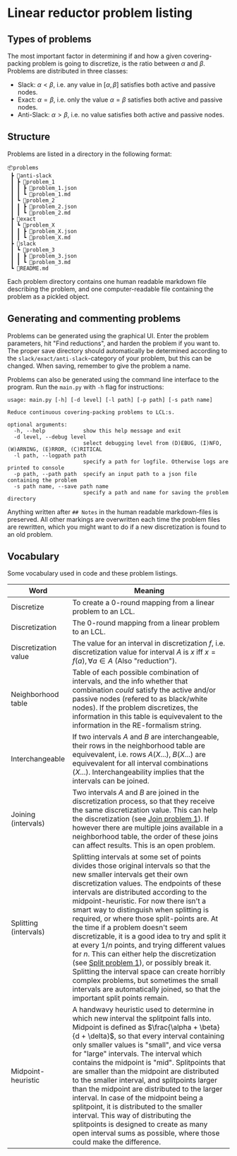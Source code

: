 # Linear reductor problem listing

## Types of problems

The most important factor in determining if and how a given covering-packing problem is going to discretize, is the ratio between $\alpha$ and $\beta$. Problems are distributed in three classes:
- Slack: $\alpha<\beta$, i.e. any value in $[\alpha, \beta]$ satisfies both active and passive nodes.
- Exact: $\alpha = \beta$, i.e. only the value $\alpha = \beta$ satisfies both active and passive nodes.
- Anti-Slack:  $\alpha>\beta$, i.e. no value satisfies both active and passive nodes.


## Structure

Problems are listed in a directory in the following format:
```
📦problems
 ┣ 📂anti-slack
 ┃ ┣ 📂problem_1
 ┃ ┃ ┣ 📜problem_1.json
 ┃ ┃ ┗ 📜problem_1.md
 ┃ ┗ 📂problem_2
 ┃ ┃ ┣ 📜problem_2.json
 ┃ ┃ ┗ 📜problem_2.md
 ┣ 📂exact
 ┃ ┗ 📂problem_X
 ┃ ┃ ┣ 📜problem_X.json
 ┃ ┃ ┗ 📜problem_X.md
 ┣ 📂slack
 ┃ ┗ 📂problem_3
 ┃ ┃ ┣ 📜problem_3.json
 ┃ ┃ ┗ 📜problem_3.md
 ┗ 📜README.md
```

Each problem directory contains one human readable markdown file describing the problem, and one computer-readable file containing the problem as a pickled object.

## Generating and commenting problems

Problems can be generated using the graphical UI. Enter the problem parameters, hit "Find reductions", and harden the problem if you want to. The proper save directory should automatically be determined according to the `slack/exact/anti-slack`-category of your problem, but this can be changed. When saving, remember to give the problem a name.

Problems can also be generated using the command line interface to the program. Run the `main.py` with `-h` flag for instructions:
```
usage: main.py [-h] [-d level] [-l path] [-p path] [-s path name]

Reduce continuous covering-packing problems to LCL:s.

optional arguments:
  -h, --help            show this help message and exit
  -d level, --debug level
                        select debugging level from (D)EBUG, (I)NFO, (W)ARNING, (E)RROR, (C)RITICAL
  -l path, --logpath path
                        specify a path for logfile. Otherwise logs are printed to console
  -p path, --path path  specify an input path to a json file containing the problem
  -s path name, --save path name
                        specify a path and name for saving the problem directory
```

Anything written after `## Notes` in the human readable markdown-files is preserved. All other markings are overwritten each time the problem files are rewritten, which you might want to do if a new discretization is found to an old problem.


## Vocabulary
Some vocabulary used in code and these problem listings.

Word | Meaning 
---|---
Discretize | To create a 0-round mapping from a linear problem to an LCL.
Discretization | The 0-round mapping from a linear problem to an LCL.
Discretization value | The value for an interval in discretization $f$, i.e. discretization value for interval $A$ is $x$ iff $x=f(a), \forall a \in A$  (Also "reduction").
Neighborhood table | Table of each possible combination of intervals, and the info whether that combination *could* satisfy the active and/or passive nodes (refered to as black/white nodes). If the problem discretizes, the information in this table is equivevalent to the information in the RE-formalism string.
Interchangeable | If two intervals $A$ and $B$ are interchangeable, their rows in the neighborhood table are equivevalent, i.e. rows $A(X...),\; B(X...)$ are equivevalent for all interval combinations $(X...)$. Interchangeability implies that the intervals can be joined.
Joining (intervals) | Two intervals $A$ and $B$ are joined in the discretization process, so that they receive the same discretization value. This can help the discretization (see [Join problem 1](slack/join_problem_1/join_problem_1.md)). If however there are multiple joins available in a neighborhood table, the order of these joins can affect results. This is an open problem.
Splitting (intervals) | Splitting intervals at some set of points divides those original intervals so that the new smaller intervals get their own discretization values. The endpoints of these intervals are distributed according to the midpoint-heuristic. For now there isn't a smart way to distinguish when splitting is required, or where those split-points are. At the time if a problem doesn't seem discretizable, it is a good idea to try and split it at every $1/n$ points, and trying different values for $n$. This can either help the discretization (see [Split problem 1](anti-slack/split_problem_1/split_problem_1.md)), or possibly break it. Splitting the interval space can create horribly complex problems, but sometimes the small intervals are automatically joined, so that the important split points remain.
Midpoint-heuristic | A handwavy heuristic used to determine in which new interval the splitpoint falls into. Midpoint is defined as $\frac{\alpha + \beta}{d + \delta}$, so that every interval containing only smaller values is "small", and vice versa for "large" intervals. The interval which contains the midpoint is "mid". Splitpoints that are smaller than the midpoint are distributed to the smaller interval, and splitpoints larger than the midpoint are distributed to the larger interval. In case of the midpoint being a splitpoint, it is distributed to the smaller interval. This way of distributing the splitpoints is designed to create as many open interval sums as possible, where those could make the difference.